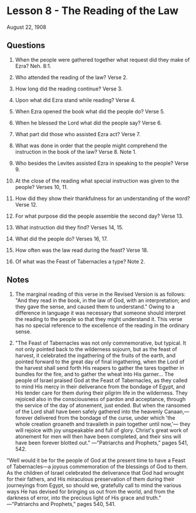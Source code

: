 # Lesson 8 - The Reading of the Law

August 22, 1908

## Questions

1. When the people were gathered together what request did they make of Ezra? Neh. 8:1.

2. Who attended the reading of the law? Verse 2.

3. How long did the reading continue? Verse 3.

4. Upon what did Ezra stand while reading? Verse 4.

5. When Ezra opened the book what did the people do? Verse 5.

6. When he blessed the Lord what did the people say? Verse 6.

7. What part did those who assisted Ezra act? Verse 7.

8. What was done in order that the people might comprehend the instruction in the book of the law? Verse 8. Note 1.

9. Who besides the Levites assisted Ezra in speaking to the people? Verse 9.

10. At the close of the reading what special instruction was given to the people? Verses 10, 11.

11. How did they show their thankfulness for an understanding of the word? Verse 12.

12. For what purpose did the people assemble the second day? Verse 13.

13. What instruction did they find? Verses 14, 15.

14. What did the people do? Verses 16, 17.

15. How often was the law read during the feast? Verse 18.

16. Of what was the Feast of Tabernacles a type? Note 2.

## Notes

1. The marginal reading of this verse in the Revised Version is as follows: "And they read in the book, in the law of God, with an interpretation; and they gave the sense, and caused them to understand." Owing to a difference in language it was necessary that someone should interpret the reading to the people so that they might understand it. This verse has no special reference to the excellence of the reading in the ordinary sense.

2. "The Feast of Tabernacles was not only commemorative, but typical. It not only pointed back to the wilderness sojourn, but as the feast of harvest, it celebrated the ingathering of the fruits of the earth, and pointed forward to the great day of final ingathering, when the Lord of the harvest shall send forth His reapers to gather the tares together in bundles for the fire, and to gather the wheat into His garner... The people of Israel praised God at the Feast of Tabernacles, as they called to mind His mercy in their deliverance from the bondage of Egypt, and His tender care for them during their pilgrim life in the wilderness. They rejoiced also in the consciousness of pardon and acceptance, through the service of the day of atonement, just ended. But when the ransomed of the Lord shall have been safely gathered into the heavenly Canaan,—forever delivered from the bondage of the curse, under which 'the whole creation groaneth and travaileth in pain together until now,'— they will rejoice with joy unspeakable and full of glory. Christ's great work of atonement for men will then have been completed, and their sins will have been forever blotted out." —"Patriarchs and Prophets," pages 541, 542.

"Well would it be for the people of God at the present time to have a Feast of Tabernacles—a joyous commemoration of the blessings of God to them. As the children of Israel celebrated the deliverance that God had wrought for their fathers, and His miraculous preservation of them during their journeyings from Egypt, so should we, gratefully call to mind the various ways He has devised for bringing us out from the world, and from the darkness of error, into the precious light of His grace and truth." —"Patriarchs and Prophets," pages 540, 541.